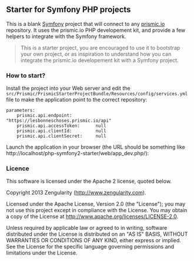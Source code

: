 ## Starter for Symfony PHP projects

This is a blank [Symfony](http://symfony.com) project that will connect to any [prismic.io](https://prismic.io) repository. It uses the prismic.io PHP developement kit, and provide a few helpers to integrate with the Symfony framework.

> This is a starter project, you are encouraged to use it to bootstrap your own project, or as inspiration to understand how you can integrate the prismic.io developement kit with a Symfony project.

### How to start?

Install the project into your Web server and edit the `src/Prismic/PrismicStarterProjectBundle/Resources/config/services.yml` file to make the application point to the correct repository:

```
parameters:
    prismic.api.endpoint:         "https://lesbonneschoses.prismic.io/api"
    prismic.api.accessToken:      null
    prismic.api.clientId:         null
    prismic.api.clientSecret:     null
```

Launch the application in your browser (the URL should be something like http://localhost/php-symfony2-starter/web/app_dev.php/):

### Licence

This software is licensed under the Apache 2 license, quoted below.

Copyright 2013 Zengularity (http://www.zengularity.com).

Licensed under the Apache License, Version 2.0 (the "License"); you may not use this project except in compliance with the License. You may obtain a copy of the License at http://www.apache.org/licenses/LICENSE-2.0.

Unless required by applicable law or agreed to in writing, software distributed under the License is distributed on an "AS IS" BASIS, WITHOUT WARRANTIES OR CONDITIONS OF ANY KIND, either express or implied. See the License for the specific language governing permissions and limitations under the License.